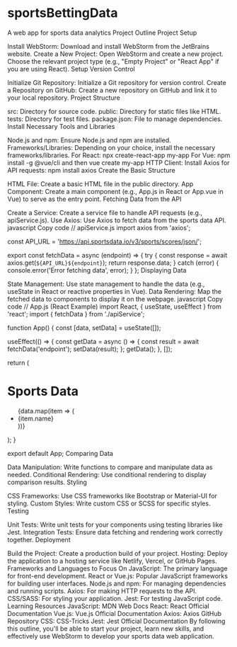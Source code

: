 # sportsBettingData
A web app for sports data analytics
Project Outline
Project Setup

Install WebStorm: Download and install WebStorm from the JetBrains website.
Create a New Project: Open WebStorm and create a new project. Choose the relevant project type (e.g., "Empty Project" or "React App" if you are using React).
Setup Version Control

Initialize Git Repository: Initialize a Git repository for version control.
Create a Repository on GitHub: Create a new repository on GitHub and link it to your local repository.
Project Structure

src: Directory for source code.
public: Directory for static files like HTML.
tests: Directory for test files.
package.json: File to manage dependencies.
Install Necessary Tools and Libraries

Node.js and npm: Ensure Node.js and npm are installed.
Frameworks/Libraries: Depending on your choice, install the necessary frameworks/libraries.
For React: npx create-react-app my-app
For Vue: npm install -g @vue/cli and then vue create my-app
HTTP Client: Install Axios for API requests: npm install axios
Create the Basic Structure

HTML File: Create a basic HTML file in the public directory.
App Component: Create a main component (e.g., App.js in React or App.vue in Vue) to serve as the entry point.
Fetching Data from the API

Create a Service: Create a service file to handle API requests (e.g., apiService.js).
Use Axios: Use Axios to fetch data from the sports data API.
javascript
Copy code
// apiService.js
import axios from 'axios';

const API_URL = 'https://api.sportsdata.io/v3/sports/scores/json/';

export const fetchData = async (endpoint) => {
  try {
    const response = await axios.get(`${API_URL}${endpoint}`);
    return response.data;
  } catch (error) {
    console.error('Error fetching data', error);
  }
};
Displaying Data

State Management: Use state management to handle the data (e.g., useState in React or reactive properties in Vue).
Data Rendering: Map the fetched data to components to display it on the webpage.
javascript
Copy code
// App.js (React Example)
import React, { useState, useEffect } from 'react';
import { fetchData } from './apiService';

function App() {
  const [data, setData] = useState([]);

  useEffect(() => {
    const getData = async () => {
      const result = await fetchData('endpoint');
      setData(result);
    };
    getData();
  }, []);

  return (
    <div>
      <h1>Sports Data</h1>
      <ul>
        {data.map(item => (
          <li key={item.id}>{item.name}</li>
        ))}
      </ul>
    </div>
  );
}

export default App;
Comparing Data

Data Manipulation: Write functions to compare and manipulate data as needed.
Conditional Rendering: Use conditional rendering to display comparison results.
Styling

CSS Frameworks: Use CSS frameworks like Bootstrap or Material-UI for styling.
Custom Styles: Write custom CSS or SCSS for specific styles.
Testing

Unit Tests: Write unit tests for your components using testing libraries like Jest.
Integration Tests: Ensure data fetching and rendering work correctly together.
Deployment

Build the Project: Create a production build of your project.
Hosting: Deploy the application to a hosting service like Netlify, Vercel, or GitHub Pages.
Frameworks and Languages to Focus On
JavaScript: The primary language for front-end development.
React or Vue.js: Popular JavaScript frameworks for building user interfaces.
Node.js and npm: For managing dependencies and running scripts.
Axios: For making HTTP requests to the API.
CSS/SASS: For styling your application.
Jest: For testing JavaScript code.
Learning Resources
JavaScript: MDN Web Docs
React: React Official Documentation
Vue.js: Vue.js Official Documentation
Axios: Axios GitHub Repository
CSS: CSS-Tricks
Jest: Jest Official Documentation
By following this outline, you'll be able to start your project, learn new skills, and effectively use WebStorm to develop your sports data web application.








